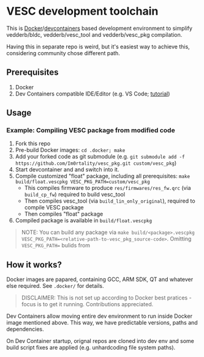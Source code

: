 # VESC development toolchain

This is [Docker](https://www.docker.com/)/[devcontainers](https://containers.dev/) based development environment to simplify vedderb/bldc, vedderb/vesc_tool and vedderb/vesc_pkg compilation.

Having this in separate repo is weird, but it's easiest way to achieve this, considering community chose different path.

## Prerequisites

1. Docker
2. Dev Containers compatible IDE/Editor (e.g. VS Code; [tutorial](https://code.visualstudio.com/docs/devcontainers/tutorial))

## Usage

### Example: Compiling VESC package from modified code

1. Fork this repo
2. Pre-build Docker images: `cd .docker; make`
3. Add your forked code as git submodule (e.g. `git submodule add -f https://github.com/Im0rtality/vesc_pkg.git custom/vesc_pkg`)
4. Start devcontainer and and switch into it.
5. Compile customized "float" package, including all prerequisites: `make build/float.vescpkg VESC_PKG_PATH=custom/vesc_pkg`
    - This compiles firmware to produce `res/firmwares/res_fw.qrc` (via `build_cp_fw`) required to build vesc_tool
    - Then compiles vesc_tool (via `build_lin_only_original`), required to compile VESC package
    - Then compiles "float" package
6. Compiled package is available in `build/float.vescpkg`

> NOTE: You can build any package via `make build/<package>.vescpkg VESC_PKG_PATH=<relative-path-to-vesc_pkg_source-code>`. Omitting `VESC_PKG_PATH=` bulids from 
 
## How it works?

Docker images are papared, containing GCC, ARM SDK, QT and whatever else required. See `.docker/` for details.

> DISCLAIMER: This is not set up according to Docker best pratices - focus is to get it running. Contributions appreciated.

Dev Containers allow moving entire dev environment to run inside Docker image mentioned above. This way, we have predictable versions, paths and dependencies. 

On Dev Container startup, orignal repos are cloned into dev env and some build script fixes are applied (e.g. unhardcoding file system paths).